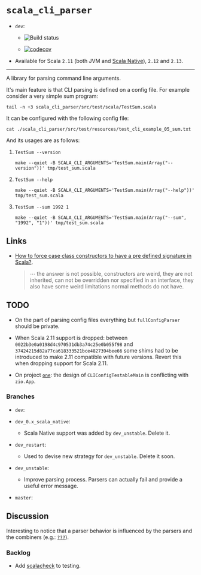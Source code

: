 # `scala_cli_parser`

*   `dev`:

    *   ![Build status](https://travis-ci.org/fmv1992/scala_cli_parser.svg?branch=dev)

    *   [![codecov](https://codecov.io/gh/fmv1992/scala_cli_parser/branch/dev/graph/badge.svg)](https://codecov.io/gh/fmv1992/scala_cli_parser)

*   Available for Scala `2.11` (both JVM and [Scala Native](http://www.scala-native.org/en/latest/user/sbt.html)), `2.12` and `2.13`.

* * *

A library for parsing command line arguments.

It's main feature is that CLI parsing is defined on a config file. For example consider a very simple sum program:

~~~~ {#mycode .scala .numberLines pipe="bash" startFrom="1"}
tail -n +3 scala_cli_parser/src/test/scala/TestSum.scala
~~~~~~~~~~~~~~~~~~~~~~~~~~~~~~~~~~~~~~~~~~~~~~~~~~~~~~~~~~~~~~

It can be configured with the following config file:

~~~~ {#mycode .default .numberLines pipe="bash" startFrom="1"}
cat ./scala_cli_parser/src/test/resources/test_cli_example_05_sum.txt
~~~~~~~~~~~~~~~~~~~~~~~~~~~~~~~~~~~~~~~~~~~~~~~~~~~~~~~~~~~~~~

And its usages are as follows:

1.  ~~~~ {#mycode .default .numberLines startFrom="1"}
    TestSum --version
    ~~~~~~~~~~~~~~~~~~~~~~~~~~~~~~~~~~~~~~~~~~~~~~~~~~~~~~~~~~~~~~

    ~~~~ {#mycode .default .numberLines pipe="bash" startFrom="1"}
    make --quiet -B SCALA_CLI_ARGUMENTS='TestSum.main(Array("--version"))' tmp/test_sum.scala
    ~~~~~~~~~~~~~~~~~~~~~~~~~~~~~~~~~~~~~~~~~~~~~~~~~~~~~~~~~~~~~~

1.  ~~~~ {#mycode .default .numberLines startFrom="1"}
    TestSum --help
    ~~~~~~~~~~~~~~~~~~~~~~~~~~~~~~~~~~~~~~~~~~~~~~~~~~~~~~~~~~~~~~

    ~~~~ {#mycode .default .numberLines pipe="bash" startFrom="1"}
    make --quiet -B SCALA_CLI_ARGUMENTS='TestSum.main(Array("--help"))' tmp/test_sum.scala
    ~~~~~~~~~~~~~~~~~~~~~~~~~~~~~~~~~~~~~~~~~~~~~~~~~~~~~~~~~~~~~~

1.  ~~~~ {#mycode .default .numberLines startFrom="1"}
    TestSum --sum 1992 1
    ~~~~~~~~~~~~~~~~~~~~~~~~~~~~~~~~~~~~~~~~~~~~~~~~~~~~~~~~~~~~~~

    ~~~~ {#mycode .default .numberLines pipe="bash" startFrom="1"}
    make --quiet -B SCALA_CLI_ARGUMENTS='TestSum.main(Array("--sum", "1992", "1"))' tmp/test_sum.scala
    ~~~~~~~~~~~~~~~~~~~~~~~~~~~~~~~~~~~~~~~~~~~~~~~~~~~~~~~~~~~~~~

## Links

*   [How to force case class constructors to have a pre defined signature in Scala?](https://stackoverflow.com/questions/65544763/how-to-force-case-class-constructors-to-have-a-pre-defined-signature-in-scala).

    >    ⋯ the answer is not possible, constructors are weird, they are not inherited, can not be overridden nor specified in an interface, they also have some weird limitations normal methods do not have.

## TODO

*   On the part of parsing config files everything but `fullConfigParser` should be private.

*   When Scala 2.11 support is dropped: between `0022b3e0a0198d4c970531db3a74c25e0b055f98` and `37424215d82a77ca618333521bce4827394bee66` some shims had to be introduced to make 2.11 compatible with future versions. Revert this when dropping support for Scala 2.11.

*   On project [`one`](https://github.com/SemanticSugar/one/blob/947e498e0b46ce7a27a5fb2d6e7ba67685c85b7e/one/src/main/scala/One.scala#L15): the design of `CLIConfigTestableMain` is conflicting with `zio.App`.

### Branches

*   `dev`:

*   `dev_0.x_scala_native`:

    *   Scala Native support was added by `dev_unstable`. Delete it.

*   `dev_restart`:

    *   Used to devise new strategy for `dev_unstable`. Delete it soon.

*   `dev_unstable`:

    *   Improve parsing process. Parsers can actually fail and provide a useful error message.

*   `master`:

## Discussion

Interesting to notice that a parser behavior is influenced by the parsers and the combiners (e.g.: [`???`]()).

### Backlog

*   Add [scalacheck](https://www.scalacheck.org/) to testing.
